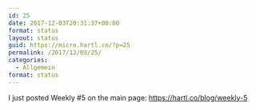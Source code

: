 ```yaml
---
id: 25
date: 2017-12-03T20:31:37+00:00
format: status
layout: status
guid: https://micro.hartl.co/?p=25
permalink: /2017/12/03/25/
categories:
  - Allgemein
format: status
---
```

I just posted Weekly #5 on the main page: <https://hartl.co/blog/weekly-5>